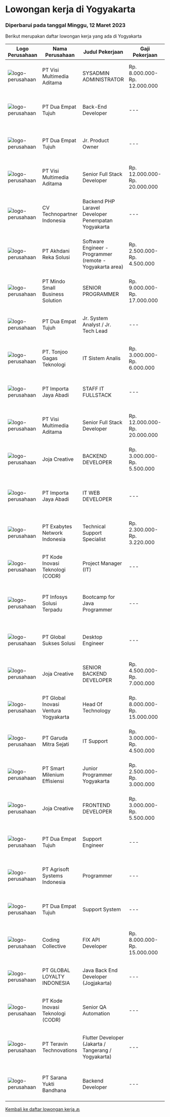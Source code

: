 
  # Lowongan kerja di Yogyakarta

  ### Diperbarui pada tanggal Minggu, 12 Maret 2023

  Berikut merupakan daftar lowongan kerja yang ada di Yogyakarta

  |Logo Perusahaan | Nama Perusahaan | Judul Pekerjaan | Gaji Pekerjaan | Lokasi | Deskripsi | Tanggal diunggah | Pranala |
  | -------------- | --------------- | --------------- | --------- | --------- | -------------- | ------- | ----------- |
  |![logo-perusahaan](https://image-service-cdn.seek.com.au/b8528c389ba1b59ec14f571684d5a518b5b2a7b1/ee4dce1061f3f616224767ad58cb2fc751b8d2dc)|PT Visi Multimedia Aditama|SYSADMIN ADMINISTRATOR|Rp. 8.000.000-Rp. 12.000.000|Malang|PT Visi Multimedia Aditama is a fast-growing multinational IT company that focuses on providing various IT services, building web-based application,...|Jumat, 10 Maret 2023|https://www.jobstreet.co.id/id/job/sysadmin-administrator-4257361?token=0~ded11870-99f9-459b-b31d-5e8ac823d121&sectionRank=1&jobId=jobstreet-id-job-4257361|
|![logo-perusahaan](https://image-service-cdn.seek.com.au/77b21a0ee2c136c382dd20b539140dcaf7d79275/ee4dce1061f3f616224767ad58cb2fc751b8d2dc)|PT Dua Empat Tujuh|Back-End Developer|---|Jakarta Selatan|Mengembangkan aplikasi back-end berbasis Java / Scala Implementasi algoritma statistik / machine learning ke dalam sistem big data (Spark)...|Sabtu, 11 Maret 2023|https://www.jobstreet.co.id/id/job/back-end-developer-4245682?token=0~ded11870-99f9-459b-b31d-5e8ac823d121&sectionRank=2&jobId=jobstreet-id-job-4245682|
|![logo-perusahaan](https://image-service-cdn.seek.com.au/77b21a0ee2c136c382dd20b539140dcaf7d79275/ee4dce1061f3f616224767ad58cb2fc751b8d2dc)|PT Dua Empat Tujuh|Jr. Product Owner|---|Jakarta Selatan|Duties : Bersama tim developer melakukan perancangan, kontrol dan evaluasi terhadap proses pengembangan perangkat lunak Memastikan pengembangan...|Sabtu, 11 Maret 2023|https://www.jobstreet.co.id/id/job/jr.-product-owner-4245823?token=0~ded11870-99f9-459b-b31d-5e8ac823d121&sectionRank=3&jobId=jobstreet-id-job-4245823|
|![logo-perusahaan](https://image-service-cdn.seek.com.au/b8528c389ba1b59ec14f571684d5a518b5b2a7b1/ee4dce1061f3f616224767ad58cb2fc751b8d2dc)|PT Visi Multimedia Aditama|Senior Full Stack Developer|Rp. 12.000.000-Rp. 20.000.000|Malang|Responsibilities: Develop application using ReactJs and/or NextJS. Work closely with Product Leader to design and build new features and insightful...|Sabtu, 11 Maret 2023|https://www.jobstreet.co.id/id/job/senior-full-stack-developer-4245816?token=0~ded11870-99f9-459b-b31d-5e8ac823d121&sectionRank=4&jobId=jobstreet-id-job-4245816|
|![logo-perusahaan](https://image-service-cdn.seek.com.au/58a9f0f7c563607255b18c1090a985c42d17b7c8/ee4dce1061f3f616224767ad58cb2fc751b8d2dc)|CV Technopartner Indonesia|Backend PHP Laravel Developer Penempatan Yogyakarta|---|Yogyakarta|Job Description &amp; Requirements : Build Web Application (PHP, Laravel) Experienced in making or integrating API Experienced in using versioning...|Jumat, 10 Maret 2023|https://www.jobstreet.co.id/id/job/backend-php-laravel-developer-penempatan-yogyakarta-4237772?token=0~ded11870-99f9-459b-b31d-5e8ac823d121&sectionRank=5&jobId=jobstreet-id-job-4237772|
|![logo-perusahaan](https://image-service-cdn.seek.com.au/209145b20f81b061085e061c426f6bfc67f9b961/ee4dce1061f3f616224767ad58cb2fc751b8d2dc)|PT Akhdani Reka Solusi|Software Engineer - Programmer (remote - Yogyakarta area)|Rp. 2.500.000-Rp. 4.500.000|Yogyakarta|Keuntungan Junior level / fresh grad sedang cari pengalaman kerja? Tempat kerja yang mendidik team atas kerja keras dan kreativitas? dan bekerja...|Kamis, 09 Maret 2023|https://www.jobstreet.co.id/id/job/software-engineer-programmer-remote-yogyakarta-area-4255334?token=0~ded11870-99f9-459b-b31d-5e8ac823d121&sectionRank=6&jobId=jobstreet-id-job-4255334|
|![logo-perusahaan](https://i.ibb.co/sqvTCh9/112815900-stock-vector-no-image-available-icon-flat-vector.webp)|PT Mindo Small Business Solution|SENIOR PROGRAMMER|Rp. 9.000.000-Rp. 17.000.000|Yogyakarta|Qualifications: Expertise in one of these Programming languages is a must (python, PHP or Golang). Good analytical skills and ability to follow the...|Jumat, 10 Maret 2023|https://www.jobstreet.co.id/id/job/senior-programmer-4256947?token=0~ded11870-99f9-459b-b31d-5e8ac823d121&sectionRank=7&jobId=jobstreet-id-job-4256947|
|![logo-perusahaan](https://image-service-cdn.seek.com.au/77b21a0ee2c136c382dd20b539140dcaf7d79275/ee4dce1061f3f616224767ad58cb2fc751b8d2dc)|PT Dua Empat Tujuh|Jr. System Analyst / Jr. Tech Lead|---|Jakarta Selatan|Memimpin tim developer (backend dan frontend developer) dalam membangun aplikasi berbasis web Berkolaborasi dengan product owner dalam merancang story...|Jumat, 10 Maret 2023|https://www.jobstreet.co.id/id/job/jr.-system-analyst-jr.-tech-lead-4244934?token=0~ded11870-99f9-459b-b31d-5e8ac823d121&sectionRank=8&jobId=jobstreet-id-job-4244934|
|![logo-perusahaan](https://image-service-cdn.seek.com.au/a083bcf6cafe02d372853a92180973ccc0b39376/ee4dce1061f3f616224767ad58cb2fc751b8d2dc)|PT. Tonjoo Gagas Teknologi|IT Sistem Analis|Rp. 3.000.000-Rp. 6.000.000|Sleman|✔ Requirement: Memiliki pengetahuan teknis yang baik tentang teknologi web (sistem informasi, website, aplikasi mobile). Memiliki pengalaman...|Selasa, 07 Maret 2023|https://www.jobstreet.co.id/id/job/it-sistem-analis-4252347?token=0~ded11870-99f9-459b-b31d-5e8ac823d121&sectionRank=9&jobId=jobstreet-id-job-4252347|
|![logo-perusahaan](https://image-service-cdn.seek.com.au/cd40cd7d97052507a8ec3890747892cc72020ed8/ee4dce1061f3f616224767ad58cb2fc751b8d2dc)|PT Importa Jaya Abadi|STAFF IT FULLSTACK|---|Sleman|IT FULLSTACKKUALIFIKASI Usia maksimal 25 tahun Pendidikan IT/System Informasi Familiar dengan PHP, Rest API, Laravel, CI MySQL, CSS dan JQuery,...|Selasa, 07 Maret 2023|https://www.jobstreet.co.id/id/job/staff-it-fullstack-4251542?token=0~ded11870-99f9-459b-b31d-5e8ac823d121&sectionRank=10&jobId=jobstreet-id-job-4251542|
|![logo-perusahaan](https://image-service-cdn.seek.com.au/b8528c389ba1b59ec14f571684d5a518b5b2a7b1/ee4dce1061f3f616224767ad58cb2fc751b8d2dc)|PT Visi Multimedia Aditama|Senior Full Stack Developer|Rp. 12.000.000-Rp. 20.000.000|Malang|Responsibilities: Develop application using ReactJs and/or NextJS. Work closely with Product Leader to design and build new features and insightful...|Jumat, 10 Maret 2023|https://www.jobstreet.co.id/id/job/senior-full-stack-developer-4257369?token=0~ded11870-99f9-459b-b31d-5e8ac823d121&sectionRank=11&jobId=jobstreet-id-job-4257369|
|![logo-perusahaan](https://image-service-cdn.seek.com.au/cba56cb55412127b788761e947bb24c7bee34e1a/ee4dce1061f3f616224767ad58cb2fc751b8d2dc)|Joja Creative|BACKEND DEVELOPER|Rp. 3.000.000-Rp. 5.500.000|Yogyakarta|RESPONSIBILITIES:·        Participate in the entire application lifecycle, focusing on coding and debugging·        Write clean code to develop...|Kamis, 09 Maret 2023|https://www.jobstreet.co.id/id/job/backend-developer-4256747?token=0~ded11870-99f9-459b-b31d-5e8ac823d121&sectionRank=12&jobId=jobstreet-id-job-4256747|
|![logo-perusahaan](https://image-service-cdn.seek.com.au/cd40cd7d97052507a8ec3890747892cc72020ed8/ee4dce1061f3f616224767ad58cb2fc751b8d2dc)|PT Importa Jaya Abadi|IT WEB DEVELOPER|---|Yogyakarta|IT WEB DEVELOPERKUALIFIKASI Usia maksimal 30 tahun Pendidikan IT/System Informasi Familiar dengan PHP, Rest API, Laravel, CI MySQL, CSS dan JQuery,...|Selasa, 07 Maret 2023|https://www.jobstreet.co.id/id/job/it-web-developer-4252645?token=0~ded11870-99f9-459b-b31d-5e8ac823d121&sectionRank=13&jobId=jobstreet-id-job-4252645|
|![logo-perusahaan](https://image-service-cdn.seek.com.au/d9717523e5372f63adb1fd5f2751b16e2884631a/ee4dce1061f3f616224767ad58cb2fc751b8d2dc)|PT Exabytes Network Indonesia|Technical Support Specialist|Rp. 2.300.000-Rp. 3.220.000|Yogyakarta|• To provide technical assistance to clients for products &amp; services offered by Exabytes• To provide guidance to clients for products &amp;...|Rabu, 08 Maret 2023|https://www.jobstreet.co.id/id/job/technical-support-specialist-4253408?token=0~ded11870-99f9-459b-b31d-5e8ac823d121&sectionRank=14&jobId=jobstreet-id-job-4253408|
|![logo-perusahaan](https://image-service-cdn.seek.com.au/f9a43488fb6cd9c390e0bc30837cba2409c40d5b/ee4dce1061f3f616224767ad58cb2fc751b8d2dc)|PT Kode Inovasi Teknologi (CODR)|Project Manager (IT)|---|Jakarta Raya|Job Description: Fully involved in full Software Development Lifecycle using waterfall / agile methodology Scheduling of project milestones,...|Selasa, 07 Maret 2023|https://www.jobstreet.co.id/id/job/project-manager-it-4251860?token=0~ded11870-99f9-459b-b31d-5e8ac823d121&sectionRank=15&jobId=jobstreet-id-job-4251860|
|![logo-perusahaan](https://image-service-cdn.seek.com.au/0b335a0c19b3b2f610e656fbcf84b871882f9726/ee4dce1061f3f616224767ad58cb2fc751b8d2dc)|PT Infosys Solusi Terpadu|Bootcamp for Java Programmer|---|Yogyakarta|Learning and conduct software analysis, programming, testing, and debugging, as well as recommending changes to improve the established processes....|Kamis, 09 Maret 2023|https://www.jobstreet.co.id/id/job/bootcamp-for-java-programmer-4234542?token=0~ded11870-99f9-459b-b31d-5e8ac823d121&sectionRank=16&jobId=jobstreet-id-job-4234542|
|![logo-perusahaan](https://image-service-cdn.seek.com.au/f494db2ac8c7d08350bf47fb863706a2c8511c12/ee4dce1061f3f616224767ad58cb2fc751b8d2dc)|PT Global Sukses Solusi|Desktop Engineer|---|Yogyakarta|Job SummaryOur backend programmer will develop and maintain custom modifications to ERP's core system. Develop and maintain data integration and...|Kamis, 09 Maret 2023|https://www.jobstreet.co.id/id/job/desktop-engineer-4255189?token=0~ded11870-99f9-459b-b31d-5e8ac823d121&sectionRank=17&jobId=jobstreet-id-job-4255189|
|![logo-perusahaan](https://image-service-cdn.seek.com.au/60d7583092c3b48195dbdf83e42b2c982351ddda/ee4dce1061f3f616224767ad58cb2fc751b8d2dc)|Joja Creative|SENIOR BACKEND DEVELOPER|Rp. 4.500.000-Rp. 7.000.000|Yogyakarta|RESPONSIBILITIES:·        Participate in the entire application lifecycle, focusing on coding and debugging·        Write clean code to develop...|Kamis, 09 Maret 2023|https://www.jobstreet.co.id/id/job/senior-backend-developer-4256745?token=0~ded11870-99f9-459b-b31d-5e8ac823d121&sectionRank=18&jobId=jobstreet-id-job-4256745|
|![logo-perusahaan](https://image-service-cdn.seek.com.au/e632d678102efc8b604fa86d35bc1516a09e2f12/ee4dce1061f3f616224767ad58cb2fc751b8d2dc)|PT Global Inovasi Ventura Yogyakarta|Head Of Technology|Rp. 8.000.000-Rp. 15.000.000|Yogyakarta|Main Responsibilities : Setting a vision for how technology is going to be. Ensuring that the tech resources and plans will meet the company's short...|Selasa, 07 Maret 2023|https://www.jobstreet.co.id/id/job/head-of-technology-4252429?token=0~ded11870-99f9-459b-b31d-5e8ac823d121&sectionRank=19&jobId=jobstreet-id-job-4252429|
|![logo-perusahaan](https://image-service-cdn.seek.com.au/54639f2b4dc054188c802440b16462224c65de60/ee4dce1061f3f616224767ad58cb2fc751b8d2dc)|PT Garuda Mitra Sejati|IT Support|Rp. 3.000.000-Rp. 4.500.000|Sleman|Kualifikasi: Usia Maks. 30 tahun Pendidikan minimal S1 Teknik Informatika/ Sistem Informasi/ Teknik Komputer Memiliki pengalaman dibidang IT lebih...|Sabtu, 04 Maret 2023|https://www.jobstreet.co.id/id/job/it-support-4249003?token=0~ded11870-99f9-459b-b31d-5e8ac823d121&sectionRank=20&jobId=jobstreet-id-job-4249003|
|![logo-perusahaan](https://image-service-cdn.seek.com.au/5aa1412635f7d8bd85eecbfaa8fb9b59f4b69f25/ee4dce1061f3f616224767ad58cb2fc751b8d2dc)|PT Smart Milenium Effisiensi|Junior Programmer Yogyakarta|Rp. 2.500.000-Rp. 3.000.000|Yogyakarta|Kualifikasi : 1.  Max usia 27 tahun 2. Pendidikan min. SMK Jurusan Teknik Komputer dan Jaringan 3. Berkepribadian baik dan motivasi tinggi 4. Mampu...|Senin, 06 Maret 2023|https://www.jobstreet.co.id/id/job/junior-programmer-yogyakarta-4251230?token=0~ded11870-99f9-459b-b31d-5e8ac823d121&sectionRank=21&jobId=jobstreet-id-job-4251230|
|![logo-perusahaan](https://image-service-cdn.seek.com.au/60d7583092c3b48195dbdf83e42b2c982351ddda/ee4dce1061f3f616224767ad58cb2fc751b8d2dc)|Joja Creative|FRONTEND DEVELOPER|Rp. 3.000.000-Rp. 5.500.000|Yogyakarta|RESPONSIBILITIES: Developing features of web application  Evaluating UI and UX effectiveness Keeping up to date with recent technological and design...|Kamis, 09 Maret 2023|https://www.jobstreet.co.id/id/job/frontend-developer-4256744?token=0~ded11870-99f9-459b-b31d-5e8ac823d121&sectionRank=22&jobId=jobstreet-id-job-4256744|
|![logo-perusahaan](https://image-service-cdn.seek.com.au/77b21a0ee2c136c382dd20b539140dcaf7d79275/ee4dce1061f3f616224767ad58cb2fc751b8d2dc)|PT Dua Empat Tujuh|Support Engineer|---|Yogyakarta|Kualifikasi: SMK, D3, S1 TKJ, RPL, Sistem Informasi / Teknik Informatika Mengerti algoritma pemrograman Menguasai minimal satu bahasa pemrograman...|Senin, 06 Maret 2023|https://www.jobstreet.co.id/id/job/support-engineer-4249367?token=0~ded11870-99f9-459b-b31d-5e8ac823d121&sectionRank=23&jobId=jobstreet-id-job-4249367|
|![logo-perusahaan](https://image-service-cdn.seek.com.au/a016601114cc4c85bf23e4fdb1a4cf3ac18a2473/ee4dce1061f3f616224767ad58cb2fc751b8d2dc)|PT Agrisoft Systems Indonesia|Programmer|---|Sleman|Mendeteksi bug atau debugging program Melakukan pengujian atau testing program Melakukan analisis kebutuhan Requirements: Good skill in SQL/Database...|Rabu, 08 Maret 2023|https://www.jobstreet.co.id/id/job/programmer-4254131?token=0~ded11870-99f9-459b-b31d-5e8ac823d121&sectionRank=24&jobId=jobstreet-id-job-4254131|
|![logo-perusahaan](https://image-service-cdn.seek.com.au/77b21a0ee2c136c382dd20b539140dcaf7d79275/ee4dce1061f3f616224767ad58cb2fc751b8d2dc)|PT Dua Empat Tujuh|Support System|---|Jakarta Selatan|Duties : Monitors system services 7 x 24 Posts information regarding infrastructure/application issue Provides initial diagnostic Resolve...|Jumat, 03 Maret 2023|https://www.jobstreet.co.id/id/job/support-system-4248381?token=0~ded11870-99f9-459b-b31d-5e8ac823d121&sectionRank=25&jobId=jobstreet-id-job-4248381|
|![logo-perusahaan](https://image-service-cdn.seek.com.au/24a7297959412a4000416265921f6daa6368513d/ee4dce1061f3f616224767ad58cb2fc751b8d2dc)|Coding Collective|FIX API Developer|Rp. 8.000.000-Rp. 15.000.000|Yogyakarta|Responsibility Connecting an Excel spreadsheet  to a FIX API involves creating an automated script that can trigger the FIX API from within Excel....|Selasa, 07 Maret 2023|https://www.jobstreet.co.id/id/job/fix-api-developer-4252198?token=0~ded11870-99f9-459b-b31d-5e8ac823d121&sectionRank=26&jobId=jobstreet-id-job-4252198|
|![logo-perusahaan](https://image-service-cdn.seek.com.au/73a8e7ddf5b69487233fbbb3c0f06556b090db98/ee4dce1061f3f616224767ad58cb2fc751b8d2dc)|PT GLOBAL LOYALTY INDONESIA|Java Back End Developer (Jogjakarta)|---|Yogyakarta|Responsibilities : Create, maintain, and improve highly concurrent systems. Be part of a team and collaborate across groups. Write clean code using...|Selasa, 07 Maret 2023|https://www.jobstreet.co.id/id/job/java-back-end-developer-jogjakarta-4252309?token=0~ded11870-99f9-459b-b31d-5e8ac823d121&sectionRank=27&jobId=jobstreet-id-job-4252309|
|![logo-perusahaan](https://image-service-cdn.seek.com.au/f9a43488fb6cd9c390e0bc30837cba2409c40d5b/ee4dce1061f3f616224767ad58cb2fc751b8d2dc)|PT Kode Inovasi Teknologi (CODR)|Senior QA Automation|---|Jakarta Raya|Minimum Requirements: Candidates must possess at least a Bachelor's Degree in Engineering (Computer/Telecommunication), Computer Science/Information...|Selasa, 07 Maret 2023|https://www.jobstreet.co.id/id/job/senior-qa-automation-4251849?token=0~ded11870-99f9-459b-b31d-5e8ac823d121&sectionRank=28&jobId=jobstreet-id-job-4251849|
|![logo-perusahaan](https://image-service-cdn.seek.com.au/00c5fccd7e7da99c6c551506f244b709f37b24cb/ee4dce1061f3f616224767ad58cb2fc751b8d2dc)|PT Teravin Technovations|Flutter  Developer (Jakarta / Tangerang / Yogyakarta)|---|Jakarta Raya|We are looking for a great JavaScript developer who is proficient with Flutter Developer. Requirements :  Minimum Diploma or Bachelor Degree, majoring...|Selasa, 07 Maret 2023|https://www.jobstreet.co.id/id/job/flutter-developer-jakarta-tangerang-yogyakarta-4232354?token=0~ded11870-99f9-459b-b31d-5e8ac823d121&sectionRank=29&jobId=jobstreet-id-job-4232354|
|![logo-perusahaan](https://image-service-cdn.seek.com.au/d532815e7d216534ef42926c57edf5adad2c549a/ee4dce1061f3f616224767ad58cb2fc751b8d2dc)|PT Sarana Yukti Bandhana|Backend Developer|---|Yogyakarta|Job Description : Participate in the entire application life cycle, focusing on coding Write clean and maintainable code based on given requirement...|Selasa, 07 Maret 2023|https://www.jobstreet.co.id/id/job/backend-developer-4251503?token=0~ded11870-99f9-459b-b31d-5e8ac823d121&sectionRank=30&jobId=jobstreet-id-job-4251503|


  [Kembali ke daftar lowongan kerja 🔙](../README.md#daftar-lowongan-kerja)
  